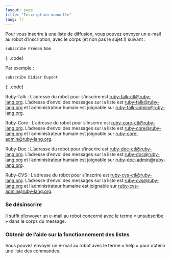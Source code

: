 ```yaml
---
layout: page
title: "Inscription manuelle"
lang: fr
---
```


Pour vous inscrire à une liste de diffusion, vous pouvez envoyer un
e-mail au robot d’inscription, avec le corps (et non pas le sujet:!)
suivant :

    subscribe Prénom Nom
{: .code}

Par exemple :

    subscribe Didier Dupont
{: .code}

Ruby-Talk
: L’adresse du robot pour s’inscrire est
  [ruby-talk-ctl@ruby-lang.org](mailto:ruby-talk-ctl@ruby-lang.org).
  L’adresse d’envoi des messages sur la liste est
  [ruby-talk@ruby-lang.org](mailto:ruby-talk@ruby-lang.org) et
  l’administrateur humain est joignable sur
  [ruby-talk-admin@ruby-lang.org](mailto:ruby-talk-admin@ruby-lang.org).

Ruby-Core
: L’adresse du robot pour s’inscrire est
  [ruby-core-ctl@ruby-lang.org](mailto:ruby-core-ctl@ruby-lang.org).
  L’adresse d’envoi des messages sur la liste est
  [ruby-core@ruby-lang.org](mailto:ruby-core@ruby-lang.org) et
  l’administrateur humain est joignable sur
  [ruby-core-admin@ruby-lang.org](mailto:ruby-core-admin@ruby-lang.org).

Ruby-Doc
: L’adresse du robot pour s’inscrire est
  [ruby-doc-ctl@ruby-lang.org](mailto:ruby-doc-ctl@ruby-lang.org).
  L’adresse d’envoi des messages sur la liste est
  [ruby-doc@ruby-lang.org](mailto:ruby-doc@ruby-lang.org) et
  l’administrateur humain est joignable sur
  [ruby-doc-admin@ruby-lang.org](mailto:ruby-doc-admin@ruby-lang.org).

Ruby-CVS
: L’adresse du robot pour s’inscrire est
  [ruby-cvs-ctl@ruby-lang.org](mailto:ruby-cvs-ctl@ruby-lang.org).
  L’adresse d’envoi des messages sur la liste est
  [ruby-cvs@ruby-lang.org](mailto:ruby-cvs@ruby-lang.org) et
  l’administrateur humaine est joignable sur
  [ruby-cvs-admin@ruby-lang.org](mailto:ruby-cvs-admin@ruby-lang.org).

### Se désinscrire

Il suffit d’envoyer un e-mail au robot concerné avec le terme «
unsubscribe » dans le corps du message.

### Obtenir de l’aide sur la fonctionnement des listes

Vous pouvez envoyer un e-mail au robot avec le terme « help » pour
obtenir une liste des commandes.

